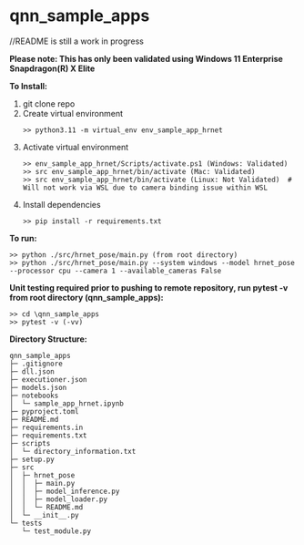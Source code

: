 # qnn_sample_apps
//README is still a work in progress

**Please note: This has only been validated using Windows 11 Enterprise Snapdragon(R) X Elite**

**To Install:**
   1. git clone repo
   2. Create virtual environment
      ```
      >> python3.11 -m virtual_env env_sample_app_hrnet
      ```
   3. Activate virtual environment
      ```
      >> env_sample_app_hrnet/Scripts/activate.ps1 (Windows: Validated)
      >> src env_sample_app_hrnet/bin/activate (Mac: Validated)
      >> src env_sample_app_hrnet/bin/activate (Linux: Not Validated)  # Will not work via WSL due to camera binding issue within WSL
      ```
   4. Install dependencies
      ```
      >> pip install -r requirements.txt
      ```


**To run:** </br>
```
>> python ./src/hrnet_pose/main.py (from root directory)
>> python ./src/hrnet_pose/main.py --system windows --model hrnet_pose --processor cpu --camera 1 --available_cameras False
```

**Unit testing required prior to pushing to remote repository, run pytest -v from root directory (qnn_sample_apps):**
```
>> cd \qnn_sample_apps
>> pytest -v (-vv)
```
**Directory Structure:**
```
qnn_sample_apps
├─ .gitignore
├─ dll.json
├─ executioner.json
├─ models.json
├─ notebooks
│  └─ sample_app_hrnet.ipynb
├─ pyproject.toml
├─ README.md
├─ requirements.in
├─ requirements.txt
├─ scripts
│  └─ directory_information.txt
├─ setup.py
├─ src
│  ├─ hrnet_pose
│  │  ├─ main.py
│  │  ├─ model_inference.py
│  │  ├─ model_loader.py
│  │  └─ README.md
│  └─ __init__.py
└─ tests
   └─ test_module.py

```
